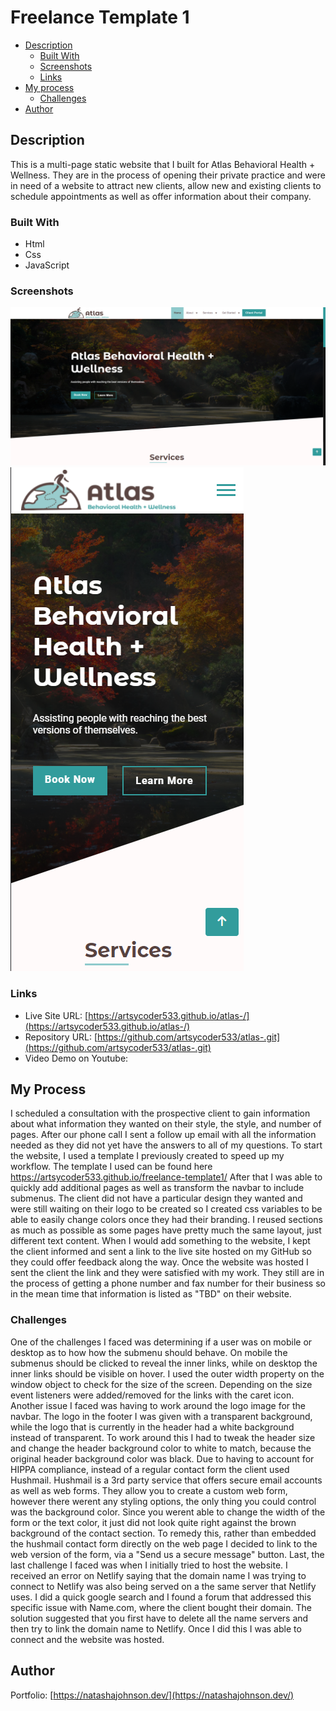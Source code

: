 # Freelance Template 1

- [Description](#description)
  - [Built With](#built-with)
  - [Screenshots](#screenshots)
  - [Links](#links)
- [My process](#my-process)
  - [Challenges](#challenges)
- [Author](#author)

## Description

This is a multi-page static website that I built for Atlas Behavioral Health + Wellness. They are in the process of opening their private practice and were in need of a website to attract new clients, allow new and existing clients to schedule appointments as well as offer information about their company.

### Built With
- Html
- Css
- JavaScript

### Screenshots

![Desktop Screenshot](images/atlas_desktop.png)
![Mobile Screenshot](images/atlas_mobile.png)

### Links

- Live Site URL: [https://artsycoder533.github.io/atlas-/](https://artsycoder533.github.io/atlas-/)
- Repository URL: [https://github.com/artsycoder533/atlas-.git](https://github.com/artsycoder533/atlas-.git)
- Video Demo on Youtube: []()

## My Process

I scheduled a consultation with the prospective client to gain information about what information they wanted on their style, the style, and number of pages.  After our phone call I sent a follow up email with all the information needed as they did not yet have the answers to all of my questions.  To start the website, I used a template I previously created to speed up my workflow.  The template I used can be found here https://artsycoder533.github.io/freelance-template1/ After that I was able to quickly add additional pages as well as transform the navbar to include submenus. The client did not have a particular design they wanted and were still waiting on their logo to be created so I created css variables to be able to easily change colors once they had their branding. I reused sections as much as possible as some pages have pretty much the same layout, just different text content. When I would add something to the website, I kept the client informed and sent a link to the live site hosted on my GitHub so they could offer feedback along the way.  Once the website was hosted I sent the client the link and they were satisfied with my work.  They still are in the process of getting a phone number and fax number for their business so in the mean time that information is listed as "TBD" on their website.

### Challenges 

One of the challenges I faced was determining if a user was on mobile or desktop as to how how the submenu should behave.  On mobile the submenus should be clicked to reveal the inner links, while on desktop the inner links should be visible on hover.  I used the outer width property on the window object to check for the size of the screen.  Depending on the size event listeners were added/removed for the links with the caret icon.  Another issue I faced was having to work around the logo image for the navbar.  The logo in the footer I was given with a transparent background, while the logo that is currently in the header had a white background instead of transparent. To work around this I had to tweak the header size and change the header background color to white to match, because the original header background color was black.  Due to having to account for HIPPA compliance, instead of a regular contact form the client used Hushmail.  Hushmail is a 3rd party service that offers secure email accounts as well as web forms.  They allow you to create a custom web form, however there werent any styling options, the only thing you could control was the background color.  Since you werent able to change the width of the form or the text color, it just did not look quite right against the brown background of the contact section.  To remedy this, rather than embedded the hushmail contact form directly on the web page I decided to link to the web version of the form, via a "Send us a secure message" button. Last, the last challenge I faced was when I initially tried to host the website.  I received an error on Netlify saying that the domain name I was trying to connect to Netlify was also being served on a the same server that Netlify uses.  I did a quick google search and I found a forum that addressed this specific issue with Name.com, where the client bought their domain.  The solution suggested that you first have to delete all the name servers and then try to link the domain name to Netlify.  Once I did this I was able to connect and the website was hosted.

## Author
Portfolio: [https://natashajohnson.dev/](https://natashajohnson.dev/)
